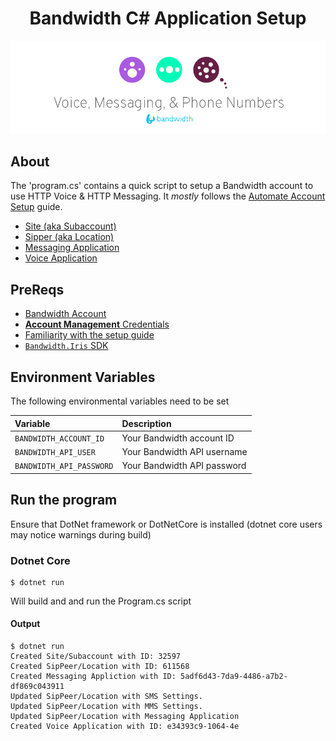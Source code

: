 <div align="center">

# Bandwidth C# Application Setup

![BW_all](../../.readme_images/BW_all.png)

</div>

## About

The 'program.cs' contains a quick script to setup a Bandwidth account to use HTTP Voice & HTTP Messaging.  It _mostly_ follows the [Automate Account Setup](https://dev.bandwidth.com/account/guides/programmaticApplicationSetup.html#top) guide.

* [Site (aka Subaccount)](https://dev.bandwidth.com/account/guides/programmaticApplicationSetup.html#create-subaccount-site)
* [Sipper (aka Location)](https://dev.bandwidth.com/account/guides/programmaticApplicationSetup.html#create-location)
* [Messaging Application](https://dev.bandwidth.com/account/applications/about.html)
* [Voice Application](https://dev.bandwidth.com/account/applications/about.html)

## PreReqs

* [Bandwidth Account](https://dashboard.bandwidth.com)
* [**Account Management** Credentials](https://dev.bandwidth.com/guides/accountCredentials.html#top)
* [Familiarity with the setup guide](https://dev.bandwidth.com/account/guides/programmaticApplicationSetup.html#top)
* [`Bandwidth.Iris` SDK](https://www.nuget.org/packages/Bandwidth.Iris/)


## Environment Variables

The following environmental variables need to be set

| Variable                 | Description                 |
|:-------------------------|:----------------------------|
| `BANDWIDTH_ACCOUNT_ID`   | Your Bandwidth account ID  |
| `BANDWIDTH_API_USER`     | Your Bandwidth API username |
| `BANDWIDTH_API_PASSWORD` | Your Bandwidth API password |

## Run the program

Ensure that DotNet framework or DotNetCore is installed (dotnet core users may notice warnings during build)

### Dotnet Core

```
$ dotnet run
```

Will build and and run the Program.cs script

#### Output

```
$ dotnet run
Created Site/Subaccount with ID: 32597
Created SipPeer/Location with ID: 611568
Created Messaging Appliction with ID: 5adf6d43-7da9-4486-a7b2-df869c043911
Updated SipPeer/Location with SMS Settings.
Updated SipPeer/Location with MMS Settings.
Updated SipPeer/Location with Messaging Application
Created Voice Application with ID: e34393c9-1064-4e
```